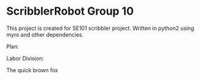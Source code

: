 ScribblerRobot Group 10
===============

This project is created for SE101 scribbler project. Written in python2 using myro and other dependencies.

Plan:

Labor Division:

The quick brown fox